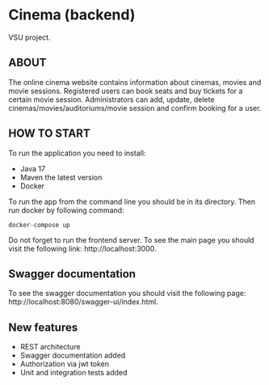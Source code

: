 # Cinema (backend)

VSU project.

## ABOUT

The online cinema website contains information about cinemas, movies and movie sessions. Registered users can book seats and buy tickets for a certain movie session. Administrators can add, update, delete cinemas/movies/auditoriums/movie session and confirm booking for a user.

## HOW TO START

To run the application you need to install:
- Java 17
- Maven the latest version
- Docker

To run the app from the command line you should be in its directory. Then run docker by following command:
```
docker-compose up
```
Do not forget to run the frontend server. To see the main page you should visit the following link: http://localhost:3000.

## Swagger documentation
To see the swagger documentation you should visit the following page: http://localhost:8080/swagger-ui/index.html.

## New features
- REST architecture
- Swagger documentation added
- Authorization via jwt token
- Unit and integration tests added

